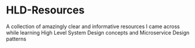 # HLD-Resources
A collection of amazingly clear and informative resources I came across while learning High Level System Design concepts and Microservice Design patterns
